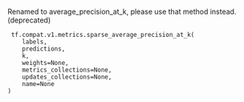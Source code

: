 Renamed to average_precision_at_k, please use that method instead. (deprecated)

```
 tf.compat.v1.metrics.sparse_average_precision_at_k(
    labels,
    predictions,
    k,
    weights=None,
    metrics_collections=None,
    updates_collections=None,
    name=None
)
```
